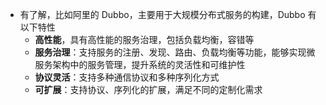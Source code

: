 
* 有了解，比如阿里的 Dubbo，主要用于大规模分布式服务的构建，Dubbo 有以下特性
	* **高性能**，具有高性能的服务治理，包括负载均衡，容错等
	* **服务治理**：支持服务的注册、发现、路由、负载均衡等功能，能够实现微服务架构中的服务管理，提升系统的灵活性和可维护性
	* **协议灵活**：支持多种通信协议和多种序列化方式
	* **可扩展**：支持协议、序列化的扩展，满足不同的定制化需求
